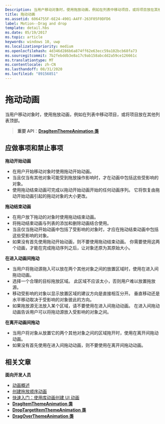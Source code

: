 ```yaml
---
Description: 当用户移动对象时，使用拖放动画，例如在列表中移动项目，或将项目放在其他列表顶部。
title: 拖动动画
ms.assetid: 6064755F-6E24-4901-A4FF-263F05F0DFD6
label: Motion--Drag and drop
template: detail.hbs
ms.date: 05/19/2017
ms.topic: article
keywords: windows 10, uwp
ms.localizationpriority: medium
ms.openlocfilehash: 4d346d286b6a874ff62e63ecc59a102bcb68fa73
ms.sourcegitcommit: 7b2febddb3e8a17c9ab158abcdd2a59ce126661c
ms.translationtype: MT
ms.contentlocale: zh-CN
ms.lasthandoff: 08/31/2020
ms.locfileid: "89156851"
---
```

# <a name="drag-animations"></a>拖动动画




当用户移动对象时，使用拖放动画，例如在列表中移动项目，或将项目放在其他列表顶部。

> **重要 API**：[**DragItemThemeAnimation 类**](/uwp/api/windows.ui.xaml.media.animation.dragitemthemeanimation)


## <a name="dos-and-donts"></a>应做事项和禁止事项


**拖动开始动画**

-   在用户开始移动对象时使用拖动开始动画。
-   当且仅当有其他对象可能受到拖放操作影响时，才在动画中包括这些受影响的对象。
-   使用拖动结束动画可完成以拖动开始动画开始的任何动画序列。 它将恢复由拖动开始动画引起的拖动对象的大小更改。

**拖动结束动画**

-   在用户放下拖动的对象时使用拖动结束动画。
-   将拖动结束动画与列表的添加和删除动画结合使用。
-   当且仅当拖动开始动画中包括了受影响的对象时，才应在拖动结束动画中包括这些受影响的对象。
-   如果没有首先使用拖动开始动画，则不要使用拖动结束动画。 你需要使用这两个动画，才能在完成拖动序列之后，让对象还原为其原始大小。

**在进入动画间拖动**

-   当用户将拖动源拖入可以放在两个其他对象之间的放置区域时，使用在进入间拖动动画。
-   选择一个合理的目标拖放区域。 此区域不应该太小，否则用户难以放置拖放源。
-   移动受影响的对象以显示放置区域的建议方向是直接相互分开。 垂直移动还是水平移动取决于受影响的对象彼此的方向。
-   如果拖放源无法放入某个区域，请不要使用在进入间拖动动画。 在进入间拖动动画告诉用户可以将拖动源放入受影响的对象之间。

**在离开动画间拖动**

-   当用户将对象从放置它的两个其他对象之间的区域拖开时，使用在离开间拖动动画。
-   如果没有首先使用在进入间拖动动画，则不要使用在离开间拖动动画。


## <a name="related-articles"></a>相关文章

**面向开发人员**
* [动画概述](./xaml-animation.md)
* [创建拖放顺序动画](/previous-versions/windows/apps/jj649427(v=win.10))
* [快速入门：使用库动画创建 UI 动画](/previous-versions/windows/apps/hh452703(v=win.10))
* [**DragItemThemeAnimation 类**](/uwp/api/windows.ui.xaml.media.animation.dragitemthemeanimation)
* [**DropTargetItemThemeAnimation 类**](/uwp/api/windows.ui.xaml.media.animation.droptargetitemthemeanimation)
* [**DragOverThemeAnimation 类**](/uwp/api/windows.ui.xaml.media.animation.dragoverthemeanimation)


 